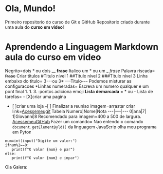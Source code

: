 # Ola, Mundo!
 Primeiro repositorio do curso de Git e GitHub
  Repositorio criado durante uma aula do **curso em video**!
# Aprendendo a Linguagem Markdown aula do curso em video
Negrito=dois * ou dois __ **frase**
Italico  um * ou um _ *frase*
Palavra riscada= ~~frase~~
Criar titulos
#Titulo nivel 1
##Titulo nivel 2
###Titulo nivel 3
Linha embaixo do titulo= 3---ou 3* ---Titulo---
Podemos misturar as configuracoes
*Linhas numeradas= Escreva um numero qualquer e um pont final   1. 
1.
3.
:pontos adiciona emoji
**Lista demarcada** = * ou -
Lista de tarefas= - [X]criar uma pagina
- [ ]criar uma loja -[ ] Finalizar a reuniao
 imagem=arrastar
 criar link=[Acessemeugit](https://...)
 Tabela
 Numero|Nome|Nota
 ---|---|---
 0|ana|7|
 1|Giovanni|8
 Recomendado para imagem=400 a 500 de largura.
 [AcessemeuGitHub](GiovanniGoulart.github.oi)
Fazer um comando= Nao entendo o comando `document.getElementByld()` da linguagem JavaScrip
olha meu programa em Pyton
```
num=int(input("Digite um valor:")
ifnum%2==0:
   print(f"O valor {num} e par")
else:
   print(f"O valor {num} e impar") 
```
Ola Galera: 
